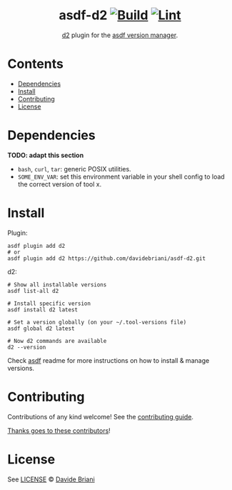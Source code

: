 <div align="center">

# asdf-d2 [![Build](https://github.com/davidebriani/asdf-d2/actions/workflows/build.yml/badge.svg)](https://github.com/davidebriani/asdf-d2/actions/workflows/build.yml) [![Lint](https://github.com/davidebriani/asdf-d2/actions/workflows/lint.yml/badge.svg)](https://github.com/davidebriani/asdf-d2/actions/workflows/lint.yml)

[d2](https://d2lang.com/) plugin for the [asdf version manager](https://asdf-vm.com).

</div>

# Contents

- [Dependencies](#dependencies)
- [Install](#install)
- [Contributing](#contributing)
- [License](#license)

# Dependencies

**TODO: adapt this section**

- `bash`, `curl`, `tar`: generic POSIX utilities.
- `SOME_ENV_VAR`: set this environment variable in your shell config to load the correct version of tool x.

# Install

Plugin:

```shell
asdf plugin add d2
# or
asdf plugin add d2 https://github.com/davidebriani/asdf-d2.git
```

d2:

```shell
# Show all installable versions
asdf list-all d2

# Install specific version
asdf install d2 latest

# Set a version globally (on your ~/.tool-versions file)
asdf global d2 latest

# Now d2 commands are available
d2 --version
```

Check [asdf](https://github.com/asdf-vm/asdf) readme for more instructions on how to
install & manage versions.

# Contributing

Contributions of any kind welcome! See the [contributing guide](contributing.md).

[Thanks goes to these contributors](https://github.com/davidebriani/asdf-d2/graphs/contributors)!

# License

See [LICENSE](LICENSE) © [Davide Briani](https://github.com/davidebriani/)
